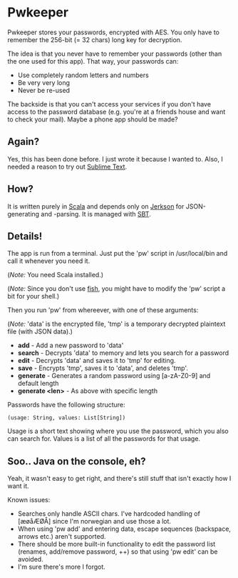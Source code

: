 # Pwkeeper

Pwkeeper stores your passwords, encrypted with AES. You only have to remember the 256-bit (= 32 chars) long key for decryption.

The idea is that you never have to remember your passwords (other than the one used for this app). That way, your passwords can:

* Use completely random letters and numbers
* Be very very long
* Never be re-used

The backside is that you can't access your services if you don't have access to the password database (e.g. you're at a friends house and want to check your mail). Maybe a phone app should be made?

## Again?

Yes, this has been done before. I just wrote it because I wanted to. Also, I needed a reason to try out [Sublime Text](http://www.sublimetext.com/).

## How?

It is written purely in [Scala](http://www.scala-lang.org/) and depends only on [Jerkson](https://github.com/codahale/jerkson) for JSON-generating and -parsing. It is managed with [SBT](https://github.com/harrah/xsbt).

## Details!

The app is run from a terminal. Just put the 'pw' script in /usr/local/bin and call it whenever you need it.

(*Note:* You need Scala installed.)

(*Note:* Since you don't use [fish](http://fishshell.com), you might have to modify the 'pw' script a bit for your shell.)

Then you run 'pw' from whereever, with one of these arguments:

(*Note:* 'data' is the encrypted file, 'tmp' is a temporary decrypted plaintext file (with JSON data).)

* **add** - Add a new password to 'data'
* **search** - Decrypts 'data' to memory and lets you search for a password
* **edit** - Decrypts 'data' and saves it to 'tmp' for editing.
* **save** - Encrypts 'tmp', saves it to 'data', and deletes 'tmp'.
* **generate** - Generates a random password using [a-zA-Z0-9] and default length
* **generate &lt;len&gt;** - As above with specific length

Passwords have the following structure:

	(usage: String, values: List[String])

Usage is a short text showing where you use the password, which you also can search for. Values is a list of all the passwords for that usage.

## Soo.. Java on the console, eh?

Yeah, it wasn't easy to get right, and there's still stuff that isn't exactly how I want it.

Known issues:

* Searches only handle ASCII chars. I've hardcoded handling of [æøåÆØÅ] since I'm norwegian and use those a lot.
* When using 'pw add' and entering data, escape sequences (backspace, arrows etc.) aren't supported.
* There should be more built-in functionality to edit the password list (renames, add/remove password, ++) so that using 'pw edit' can be avoided.
* I'm sure there's more I forgot.
